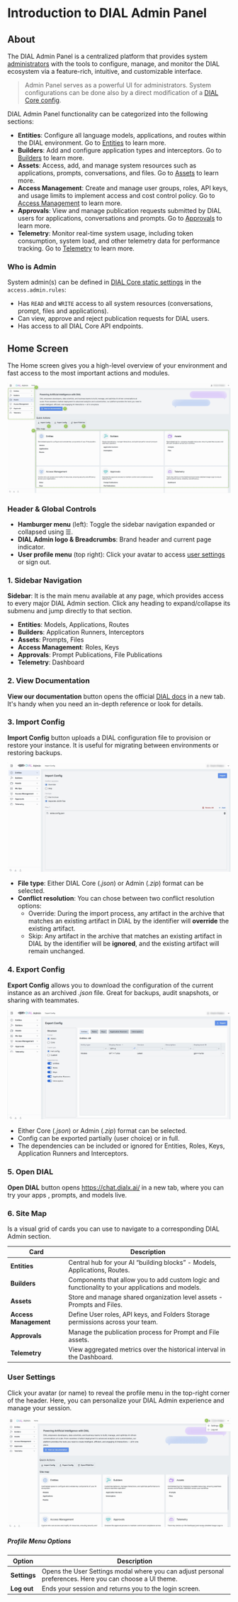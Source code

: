 # Introduction to DIAL Admin Panel

## About

The DIAL Admin Panel is a centralized platform that provides system [administrators](#who-is-admin) with the tools to configure, manage, and monitor the DIAL ecosystem via a feature-rich, intuitive, and customizable interface. 

> Admin Panel serves as a powerful UI for administrators. System configurations can be done also by a direct modification of a [DIAL Core config](https://github.com/epam/ai-dial-core).

DIAL Admin Panel functionality can be categorized into the following sections:

* **Entities**: Configure all language models, applications, and routes within the DIAL environment. Go to [Entities](/docs/platform/11.admin-panel/entities-models.md) to learn more.
* **Builders**: Add and configure application types and interceptors. Go to [Builders](/docs/platform/11.admin-panel/builders-application-runners.md) to learn more.
* **Assets**: Access, add, and manage system resources such as applications, prompts, conversations, and files. Go to [Assets](/docs/platform/11.admin-panel/assets-files.md) to learn more.
* **Access Management**: Create and manage user groups, roles, API keys, and usage limits to implement access and cost control policy. Go to [Access Management](/docs/platform/11.admin-panel/access-management-roles.md) to learn more.
* **Approvals**: View and manage publication requests submitted by DIAL users for applications, conversations and prompts. Go to [Approvals](/docs/platform/11.admin-panel/approvals-file-publications.md) to learn more.
* **Telemetry**: Monitor real-time system usage, including token consumption, system load, and other telemetry data for performance tracking. Go to [Telemetry](/docs/platform/11.admin-panel/telemetry-dashboard.md) to learn more.

### Who is Admin

System admin(s) can be defined in [DIAL Core static settings](https://github.com/epam/ai-dial-core?tab=readme-ov-file#static-settings) in the `access.admin.rules`:

* Has `READ` and `WRITE` access to all system resources (conversations, prompt, files and applications).
* Can view, approve and reject publication requests for DIAL users. 
* Has access to all DIAL Core API endpoints.

## Home Screen

The Home screen gives you a high-level overview of your environment and fast access to the most important actions and modules.

![img.png](img/img.png)

### Header & Global Controls

* **Hamburger menu** (left): Toggle the sidebar navigation expanded or collapsed using ☰.
* **DIAL Admin logo & Breadcrumbs**: Brand header and current page indicator.
* **User profile menu** (top right): Click your avatar to access [user settings](#user-settings) or sign out.

### 1. Sidebar Navigation

**Sidebar**: It is the main menu available at any page, which provides access to every major DIAL Admin section. Click any heading to expand/collapse its submenu and jump directly to that section.

* **Entities**: Models, Applications, Routes
* **Builders**: Application Runners, Interceptors
* **Assets**: Prompts, Files
* **Access Management**: Roles, Keys
* **Approvals**: Prompt Publications, File Publications
* **Telemetry**: Dashboard

### 2. View Documentation

**View our documentation** button opens the official [DIAL docs](https://docs.dialx.ai/) in a new tab. It's handy when you need an in-depth reference or look for details.

### 3. Import Config

**Import Config** button uploads a DIAL configuration file to provision or restore your instance. It is useful for migrating between environments or restoring backups.

![img.png](img/img_56.png)

* **File type**: Either DIAL Core (_.json_) or Admin (_.zip_) format can be selected.
* **Conflict resolution**: You can chose between two conflict resolution options:
  * Override: During the import process, any artifact in the archive that matches an existing artifact in DIAL by the identifier will **override** the existing artifact.
  * Skip: Any artifact in the archive that matches an existing artifact in DIAL by the identifier will be **ignored**, and the existing artifact will remain unchanged.

### 4. Export Config

**Export Config** allows you to download the configuration of the current instance as an archived *.json* file. Great for backups, audit snapshots, or sharing with teammates.

![img_1.png](img/img_57.png)

* Either Core (_.json_) or Admin (_.zip_) format can be selected.
* Config can be exported partially (user choice) or in full.
* The dependencies can be included or ignored for Entities, Roles, Keys, Application Runners and Interceptors. 

### 5. Open DIAL

**Open DIAL** button opens https://chat.dialx.ai/ in a new tab, where you can try your apps , prompts, and models live.

### 6. Site Map

Is a visual grid of cards you can use to navigate to a corresponding DIAL Admin section.

| Card                  | Description                                                                                      |
|-----------------------|--------------------------------------------------------------------------------------------------|
| **Entities**          | Central hub for your AI “building blocks” - Models, Applications, Routes.                        |
| **Builders**          | Components that allow you to add custom logic and functionality to your applications and models. |
| **Assets**            | Store and manage shared organization level assets - Prompts and Files.                           |
| **Access Management** | Define User roles, API keys, and Folders Storage permissions across your team.                   |
| **Approvals**         | Manage the publication process for Prompt and File assets.                                       |
| **Telemetry**         | View aggregated metrics over the historical interval in the Dashboard.                           |


### User Settings

Click your avatar (or name) to reveal the profile menu in the top-right corner of the header. Here, you can personalize your DIAL Admin experience and manage your session.

![img_1.png](img/img_1.png)

##### Profile Menu Options

| Option       | Description                                                              |
| ------------ | ------------------------------------------------------------------------ |
| **Settings** | Opens the User Settings modal where you can adjust personal preferences. Here you can choose a UI theme.|
| **Log out**  | Ends your session and returns you to the login screen.                   |



